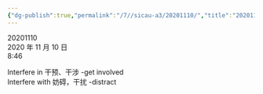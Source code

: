 ```yaml
---
{"dg-publish":true,"permalink":"/7//sicau-a3/20201110/","title":"20201110"}
---
```



20201110  
2020 年 11 月 10 日  
8:46

Interfere in 干预、干涉 -get involved  
Interfere with 妨碍，干扰 -distract
